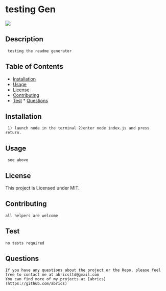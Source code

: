 # testing Gen
  
  <img src="https://img.shields.io/badge/license-MIT-orange.svg"/> 
  
## Description
     testing the readme generator 
  
## Table of Contents
  
* [Installation](#installation)
* [Usage](#usage)
* [License](#license)
* [Contributing](#contributing)
* [Test](#test) * [Questions](#questions)
     
  
## Installation
     1) launch node in the terminal 2)enter node index.js and press return.
  
## Usage
     see above
  
## License
  
  This project is Licensed under MIT.
  
## Contributing
    all helpers are welcome
  
## Test
    no tests required
  
## Questions
    If you have any questions about the project or the Repo, please feel free to contact me at abricsltd@gmail.com
    You can find more of my projects at [abrics](https://github.com/abrics)
  
  